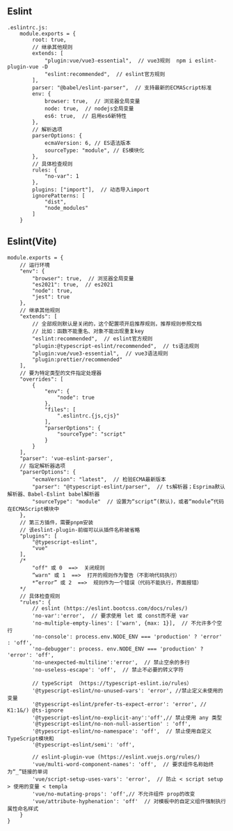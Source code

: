 ## Eslint
    .eslintrc.js:
        module.exports = {
            root: true,
            // 继承其他规则
            extends: [
                "plugin:vue/vue3-essential",  // vue3规则  npm i eslint-plugin-vue -D
                "eslint:recommended",  // eslint官方规则
            ],
            parser: "@babel/eslint-parser",  // 支持最新的ECMAScript标准
            env: {
                browser: true,  // 浏览器全局变量
                node: true,  // nodejs全局变量
                es6: true,  // 启用es6新特性
            },
            // 解析选项
            parserOptions: {
                ecmaVersion: 6, // ES语法版本
                sourceType: "module", // ES模块化
            },
            // 具体检查规则
            rules: {
                "no-var": 1
            },
            plugins: ["import"],  // 动态导入import
            ignorePatterns: [
                "dist",
                "node_modules"
            ]
        }

## Eslint(Vite)
    module.exports = {
        // 运行环境
        "env": {
            "browser": true,  // 浏览器全局变量
            "es2021": true,  // es2021
            "node": true,
            "jest": true
        },
        // 继承其他规则
        "extends": [
            // 全部规则默认是关闭的，这个配置项开启推荐规则，推荐规则参照文档
            // 比如：函数不能重名、对象不能出现重复key
            "eslint:recommended",  // eslint官方规则
            "plugin:@typescript-eslint/recommended",  // ts语法规则
            "plugin:vue/vue3-essential",  // vue3语法规则
            "plugin:prettier/recommended"
        ],
        // 要为特定类型的文件指定处理器
        "overrides": [
            {
                "env": {
                    "node": true
                },
                "files": [
                    ".eslintrc.{js,cjs}"
                ],
                "parserOptions": {
                    "sourceType": "script"
                }
            }
        ],
        "parser": 'vue-eslint-parser',
        // 指定解析器选项
        "parserOptions": {
            "ecmaVersion": "latest",  // 检验ECMA最新版本
            "parser": "@typescript-eslint/parser",  // ts解析器；Esprima默认解析器、Babel-Eslint babel解析器
            "sourceType": "module"  // 设置为“script”(默认)，或者“module”代码在ECMAScript模块中
        },
        // 第三方插件，需要pnpm安装
        // 该eslint-plugin-前缀可以从插件名称被省略
        "plugins": [
            "@typescript-eslint",
            "vue"
        ],
        /*
            "off" 或 0  ==>  关闭规则
            “warn" 或 1  ==>  打开的规则作为警告（不影响代码执行）
            *“error” 或 2  ==>  规则作为一个错误（代码不能执行，界面报错）
        */
        // 具体检查规则
        "rules": {
            // eslint (https://eslint.bootcss.com/docs/rules/)
            'no-var':'error',  // 要求使用 let 或 const而不是 var 
            'no-multiple-empty-lines': ['warn', {max: 1}],  // 不允许多个空行
            'no-console': process.env.NODE_ENV === 'production' ? 'error' : 'off',
            'no-debugger': process. env.NODE_ENV === 'production' ? 'error': 'off',
            'no-unexpected-multiline':'error',  // 禁止空余的多行
            'no-useless-escape': 'off',  // 禁止不必要的转义字符

            // typeScript （https://typescript-eslint.io/rules）
            '@typescript-eslint/no-unused-vars': 'error', //禁止定义未使用的变量
            '@typescript-eslint/prefer-ts-expect-error': 'error', // K1:1&/) @ts-ignore
            '@typescript-eslint/no-explicit-any':'off',// 禁止使用 any 类型
            '@typescript-eslint/no-non-null-assertion' : 'off',
            '@typescript-eslint/no-namespace': 'off',  // 禁止使用自定义TypeScript模块和
            '@typescript-eslint/semi': 'off',

            // eslint-plugin-vue (https://eslint.vuejs.org/rules/)
            'vue/multi-word-component-names': 'off',  // 要求组件名称始终为“_”链接的单词
            'vue/script-setup-uses-vars': 'error',  // 防止 < script setup > 使用的变量 < templa
            'vue/no-mutating-props': 'off',// 不允许组件 prop的改变
            'vue/attribute-hyphenation': 'off'  // 对模板中的自定义组件强制执行属性命名样式  
        }
    }